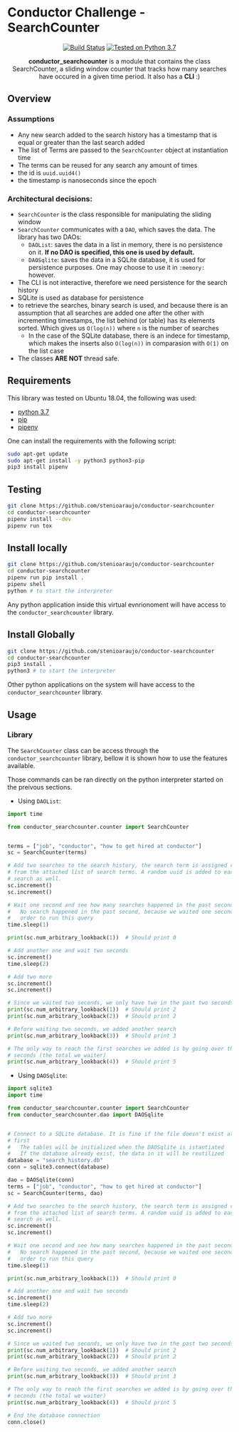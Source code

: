 # Conductor Challenge - SearchCounter

<p align="center">
<a href="https://travis-ci.com/stenioaraujo/conductor-searchcounter"><img src="https://travis-ci.com/stenioaraujo/conductor-searchcounter.svg?token=fKuRPxKq9xKZBfScGjW2&branch=master" alt="Build Status" /></a>
<a href="https://github.com/stenioaraujo/conductor-searchcounter"><img src="https://img.shields.io/badge/Python-3.7-informational.svg?logo=python&style=popout-square" alt="Tested on Python 3.7" /></a>
</p>

<p align="center">
<b>conductor_searchcounter</b> is a module that contains the class SearchCounter, a sliding window counter that tracks how many searches have occured in a given time period. It also has a <b>CLI</b> :)
</p>

## Overview

### Assumptions

- Any new search added to the search history has a timestamp that is equal or greater than the last search added
- The list of Terms are passed to the `SearchCounter` object at instantiation time
- The terms can be reused for any search any amount of times
- the id is `uuid.uuid4()`
- the timestamp is nanoseconds since the epoch

### Architectural decisions:

- `SearchCounter` is the class responsible for manipulating the sliding window
- `SearchCounter` communicates with a `DAO`, which saves the data. The library has two DAOs:
  - `DAOList`: saves the data in a list in memory, there is no persistence on it. **If no DAO is specified, this one is used by default.**
  - `DAOSqlite`: saves the data in a SQLite database, it is used for persistence purposes. One may choose to use it in `:memory:` however.
- The CLI is not interactive, therefore we need persistence for the search history
- SQLite is used as database for persistence
- to retrieve the searches, binary search is used, and because there is an assumption that all searches are added one after the other with incrementing timestamps, the list behind (or table) has its elements sorted. Which gives us `O(log(n))` where `n` is the number of searches
  - In the case of the SQLite database, there is an indece for timestamp, which makes the inserts also `O(log(n))` in comparasion with `O(1)` on the list case
- The classes **ARE NOT** thread safe.

## Requirements

This library was tested on Ubuntu 18.04, the following was used:

- [python 3.7](https://www.python.org/downloads/release/python-370/)
- [pip](https://pip.pypa.io/en/stable/installing/)
- [pipenv](https://docs.pipenv.org/en/latest/install/#installing-pipenv)

One can install the requirements with the following script:

``` bash
sudo apt-get update
sudo apt-get install -y python3 python3-pip
pip3 install pipenv
```

## Testing

``` bash
git clone https://github.com/stenioaraujo/conductor-searchcounter
cd conductor-searchcounter
pipenv install --dev
pipenv run tox
```

## Install locally

``` bash
git clone https://github.com/stenioaraujo/conductor-searchcounter
cd conductor-searchcounter
pipenv run pip install .
pipenv shell
python # to start the interpreter
```

Any python application inside this virtual evnrionoment will have access to the `conductor_searchcounter` library.

## Install Globally

``` bash
git clone https://github.com/stenioaraujo/conductor-searchcounter
cd conductor-searchcounter
pip3 install .
python3 # to start the interpreter
```

Other python applications on the system will have access to the `conductor_searchcounter` library.

## Usage

### Library

The `SearchCounter` class can be access through the `conductor_searchcounter` library, bellow it is shown how to use the features available.

Those commands can be ran directly on the python interpreter started on the preivous sections.

- Using `DAOList`:

``` python
import time

from conductor_searchcounter.counter import SearchCounter


terms = ["job", "conductor", "how to get hired at conductor"]
sc = SearchCounter(terms)

# Add two searches to the search history, the search term is assigned randomly
# from the attached list of search terms. A random uuid is added to each
# search as well.
sc.increment()
sc.increment()

# Wait one second and see how many searches happened in the past second
#   No search happened in the past second, because we waited one second in
#   order to run this query
time.sleep(1)

print(sc.num_arbitrary_lookback(1))  # Should print 0

# Add another one and wait two seconds
sc.increment()
time.sleep(2)

# Add two more
sc.increment()
sc.increment()

# Since we waited two seconds, we only have two in the past two seconds
print(sc.num_arbitrary_lookback(1))  # Should print 2
print(sc.num_arbitrary_lookback(2))  # Should print 2

# Before waiting two seconds, we added another search
print(sc.num_arbitrary_lookback(3))  # Should print 3

# The only way to reach the first searches we added is by going over three
# seconds (the total we waiter)
print(sc.num_arbitrary_lookback(4))  # Should print 5
```

- Using `DAOSqlite`:

``` python
import sqlite3
import time

from conductor_searchcounter.counter import SearchCounter
from conductor_searchcounter.dao import DAOSqlite


# Connect to a SQLite database. It is fine if the file doesn't exist at
# first
#   The tables will be initialized when the DAOSqlite is istantiated
#   If the database already exist, the data in it will be reutilized
database = "search_history.db"
conn = sqlite3.connect(database)

dao = DAOSqlite(conn)
terms = ["job", "conductor", "how to get hired at conductor"]
sc = SearchCounter(terms, dao)

# Add two searches to the search history, the search term is assigned randomly
# from the attached list of search terms. A random uuid is added to each
# search as well.
sc.increment()
sc.increment()

# Wait one second and see how many searches happened in the past second
#   No search happened in the past second, because we waited one second in
#   order to run this query
time.sleep(1)

print(sc.num_arbitrary_lookback(1))  # Should print 0

# Add another one and wait two seconds
sc.increment()
time.sleep(2)

# Add two more
sc.increment()
sc.increment()

# Since we waited two seconds, we only have two in the past two seconds
print(sc.num_arbitrary_lookback(1))  # Should print 2
print(sc.num_arbitrary_lookback(2))  # Should print 2

# Before waiting two seconds, we added another search
print(sc.num_arbitrary_lookback(3))  # Should print 3

# The only way to reach the first searches we added is by going over three
# seconds (the total we waiter)
print(sc.num_arbitrary_lookback(4))  # Should print 5

# End the database connection
conn.close()
```
